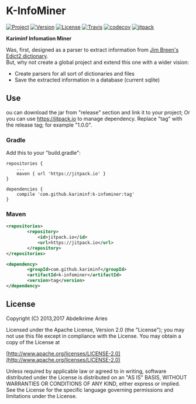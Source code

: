 # K-InfoMiner

[![Project](https://img.shields.io/badge/Project-k--infominer-4B0082.svg)](https://github.com/kariminf/k-infominer)
[![Version](https://img.shields.io/badge/Version-1.0.0-4B0082.svg)](https://github.com/kariminf/k-infominer/releases)
[![License](https://img.shields.io/badge/License-Apache_2-4B0082.svg)](http://www.apache.org/licenses/LICENSE-2.0)
[![Travis](https://img.shields.io/travis/kariminf/k-infominer.svg)](https://travis-ci.org/kariminf/k-infominer)
[![codecov](https://img.shields.io/codecov/c/github/kariminf/k-infominer.svg)](https://codecov.io/gh/kariminf/k-infominer)
[![jitpack](https://jitpack.io/v/kariminf/k-infominer.svg)](https://jitpack.io/#kariminf/k-infominer)

**Kariminf Infomation Miner**

Was, first, designed as a parser to extract information from [Jim Breen's Edict2 dictionary](http://www.edrdg.org/jmdict/edict_doc.html).  
But, why not create a global project and extend this one with a wider vision:
* Create parsers for all sort of dictionaries and files
* Save the extracted information in a database (current sqlite)


## Use
ou can download the jar from "release" section and link it to your project;
Or you can use https://jitpack.io to manage dependency.
Replace "tag" with the release tag; for example "1.0.0".

### Gradle

Add this to your "build.gradle":
```
repositories {
    ...
    maven { url 'https://jitpack.io' }
}

dependencies {
    compile 'com.github.kariminf:k-infominer:tag'
}
```

### Maven

```xml
<repositories>
		<repository>
		    <id>jitpack.io</id>
		    <url>https://jitpack.io</url>
		</repository>
</repositories>

<dependency>
	    <groupId>com.github.kariminf</groupId>
	    <artifactId>k-infominer</artifactId>
	    <version>tag</version>
</dependency>
```

## License

Copyright (C) 2013,2017 Abdelkrime Aries

Licensed under the Apache License, Version 2.0 (the "License");
you may not use this file except in compliance with the License.
You may obtain a copy of the License at

[http://www.apache.org/licenses/LICENSE-2.0](http://www.apache.org/licenses/LICENSE-2.0)

Unless required by applicable law or agreed to in writing, software
distributed under the License is distributed on an "AS IS" BASIS,
WITHOUT WARRANTIES OR CONDITIONS OF ANY KIND, either express or implied.
See the License for the specific language governing permissions and
limitations under the License.
